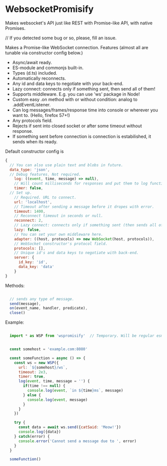 # WebsocketPromisify
Makes websocket's API just like REST with Promise-like API, with native Promises.

// If you detected some bug or so, please, fill an issue.


Makes a Promise-like WebSocket connection.
Features (almost all are tunable via constructor config below.)
- Async/await ready.
- ES-module and commonjs built-in.
- Types (d.ts) included.
- Automatically reconnects.
- Any id and data keys to negotiate with your back-end.
- Lazy connect: connects only if something sent, then send all of them!
- Supports middleware. E.g. you can use 'ws' package in Node!
- Custom easy .on method with or without condition: analog to .addEventListener.
- Can log messages/frames/response time into console or wherever you want to. (Hello, firefox 57+!)
- Any protocols field.
- Rejects if sent into closed socket or after some timeout without response.
- If something sent before connection is connection is estabilished, it sends when its ready.


Default constructor config is
```javascript
{
  // You can also use plain text and blobs in future.
  data_type: 'json',
  // Debug features. Not required.
    log: ((event, time, message) => null),
    // Will count milliseconds for responses and put them to log function above.
    timer: false,
  // Set up.
    // Required. URL to connect.
    url: 'localhost',
    // Timeout after sending a message before it dropes with error.
    timeout: 1400,
    // Reconnect timeout in seconds or null.
    reconnect: 2,
    // Lazy connect: connects only if something sent (then sends all of them!)
    lazy: false,
    // You can set your own middleware here.
    adapter: ((host, protocols) => new WebSocket(host, protocols)),
    // WebSocket constructor's protocol field.
    protocols: [],
    // Unique id's and data keys to negotiate with back-end.
    server: {
      id_key: 'id',
      data_key: 'data'
    }
}
```

Methods:
```javascript

  // sends any type of message.
  send(message),
  on(event_name, handler, predicate),
  close()

```

Example:
```javascript

  import * as WSP from 'wspromisify'  // Temporary. Will be regular esm.


  const somehost = 'example.com:8080'

  const someFunction = async () => {
    const ws = new WSP({
      url: `${somehost}/ws`,
      timeout: 2e3,
      timer: true,
      log(event, time, message = '') {
        if(time !== null) {
          console.log(event, `in ${time}ms`, message)
        } else {
          console.log(event, message)
        }
      }
    })

    try {
      const data = await ws.send({catSaid: 'Meow!'})
      console.log({data})
    } catch(error) {
      console.error('Cannot send a message due to ', error)
    }
  }

  someFunction()

```